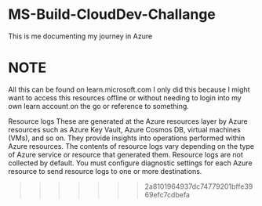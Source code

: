 # MS-Build-CloudDev-Challange
This is me documenting my journey in Azure


# NOTE 
All this can be found on learn.microsoft.com I only did this because I might want to access this resources offline or without needing to login into my own learn account on the go or reference to something.

Resource logs These are generated at the Azure resources layer by
Azure resources such as Azure Key Vault, Azure Cosmos DB, virtual
machines (VMs), and so on. They provide insights into operations
performed within Azure resources. The contents of resource logs vary
depending on the type of Azure service or resource that generated
them. Resource logs are not collected by default. You must configure
diagnostic settings for each Azure resource to send resource logs to
one or more destinations.
>>>>>>> 2a8101964937dc74779201bffe3969efc7cdbefa
